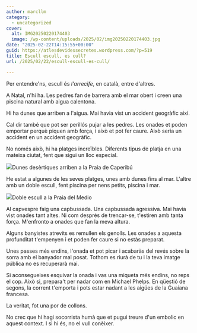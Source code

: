 ```yaml
---
author: marcllm
category:
  - uncategorized
cover:
  alt: IMG20250220174403
  image: /wp-content/uploads/2025/02/img20250220174403.jpg
date: "2025-02-22T14:15:55+00:00"
guid: https://atlesdevidessecretes.wordpress.com/?p=519
title: Escull escull, es cull?
url: /2025/02/22/escull-escull-es-cull/

---
```

Per entendre'ns, escull és _l'arrecife_, en català, entre d'altres.

A Natal, n'hi ha. Les pedres fan de barrera amb el mar obert i creen una piscina natural amb aigua calentona.

Hi ha dunes que arriben a l'aigua. Mai havia vist un accident geogràfic així.

Cal dir també que pot ser perillós pujar a les pedres. Les onades et poden emportar perquè piquen amb força, i això et pot fer caure. Això seria un accident en un accident geogràfic.

No només això, hi ha platges increïbles. Diferents tipus de platja en una mateixa ciutat, fent que sigui un lloc especial.

![](/wp-content/uploads/2025/02/img202502201704342190138197072967407.jpg?w=1024)Dunes desèrtiques arriben a la Praia de Caperibú

He estat a algunes de les seves platges, unes amb dunes fins al mar. L'altre amb un doble escull, fent piscina per nens petits, piscina i mar.

![](/wp-content/uploads/2025/02/10000651031034745985475150782.jpg?w=1024)Doble escull a la Praia del Medio

Al capvespre faig una capbussada. Una capbussada agressiva. Mai havia vist onades tant altes. Ni com després de trencar-se, t'estiren amb tanta força. M'enfronto a onades que fan la meva altura.

Alguns banyistes atrevits es remullen els genolls. Les onades a aquesta profunditat t'empenyen i et poden fer caure si no estàs preparat.

Unes passes més endins, l'onada et pot picar i acabaràs del revés sobre la sorra amb el banyador mal posat. Tothom es riurà de tu i la teva imatge pública no es recuperarà mai.

Si aconsegueixes esquivar la onada i vas una miqueta més endins, no reps el cop. Això si, prepara't per nadar com en Michael Phelps. En qüestió de segons, la corrent t'emporta i pots estar nadant a les aigües de la Guaiana francesa.

La veritat, fot una por de collons.

No crec que hi hagi socorrista humà que et pugui treure d'un embolic en aquest context. I si hi és, no el vull conèixer.
